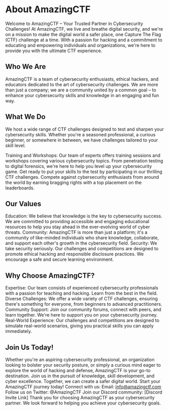 # About AmazingCTF
Welcome to AmazingCTF – Your Trusted Partner in Cybersecurity Challenges! At
AmazingCTF, we live and breathe digital security, and we're on a mission to
make the digital world a safer place, one Capture The Flag (CTF) challenge at a time.
With a passion for hacking and a commitment to educating and empowering individuals and
organizations, we're here to provide you with the ultimate CTF experience.

## Who We Are
AmazingCTF is a team of cybersecurity enthusiasts, ethical hackers, and educators
dedicated to the art of cybersecurity challenges. We are more than just a company; we
are a community united by a common goal – to enhance your cybersecurity skills and
knowledge in an engaging and fun way.

## What We Do
We host a wide range of CTF challenges designed to test and sharpen
your cybersecurity skills. Whether you're a seasoned professional, a curious beginner,
or somewhere in between, we have challenges tailored to your skill level.

Training and Workshops: Our team of experts offers training sessions and workshops covering various
cybersecurity topics. From penetration testing to digital forensics, we're here to help
you level up your cybersecurity game. Get ready to put your skills to the
test by participating in our thrilling CTF challenges. Compete against cybersecurity
enthusiasts from around the world by earning bragging rights with a top placement
on the leaderboards.

## Our Values
Education: We believe that knowledge is the key to cybersecurity success. We are
committed to providing accessible and engaging educational resources to help you stay
ahead in the ever-evolving world of cyber threats. Community: AmazingCTF is more than
just a platform; it's a community of like-minded individuals who share knowledge,
collaborate, and support each other's growth in the cybersecurity field. Security: We
take security seriously. Our challenges and competitions are designed to promote
ethical hacking and responsible disclosure practices. We encourage a safe and secure
learning environment.

## Why Choose AmazingCTF?
Expertise: Our team consists of experienced cybersecurity professionals with a passion
for teaching and hacking. Learn from the best in the field. Diverse Challenges: We
offer a wide variety of CTF challenges, ensuring there's something for everyone, from
beginners to advanced practitioners. Community Support: Join our community forums,
connect with peers, and learn together. We're here to support you on your cybersecurity
journey. Real-World Experience: Our challenges and competitions are designed to
simulate real-world scenarios, giving you practical skills you can apply immediately.

## Join Us Today!
Whether you're an aspiring cybersecurity professional, an organization looking to
bolster your security posture, or simply a curious mind eager to explore the world of
hacking and defense, AmazingCTF is your go-to destination. Join us in the pursuit of
knowledge, skill development, and cyber excellence. Together, we can create a safer
digital world. Start your AmazingCTF journey today! Connect with us: Email:
info@amazingctf.com Follow us on Twitter: @AmazingCTF Join our Discord community:
[Discord Invite Link] Thank you for choosing AmazingCTF as your cybersecurity partner.
We look forward to helping you achieve your cybersecurity goals.